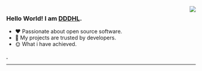 <img align="right" style="pointer-events:none;" src="https://github-readme-stats.vercel.app/api?username=autofelix&show_icons=true&icon_color=E65A65&text_color=adbac7&bg_color=2d333b&hide_title=true&hide_border=true" />
 
### Hello World! I am <b><a target="_blank" href="javascript:;">DDDHL</a></b>.
 
- :hearts: Passionate about open source software. 
- :1st_place_medal: My projects are trusted by developers.
- :sun_with_face: What i have achieved.
 
<a href="https://blog.csdn.net/DDDHL_">
    <img src="https://img.shields.io/badge/CSDN Page View-35K-E65A65.svg" alt="" title="DDDHL的csdn" />
</a>
 
<a href="https://gitee.com/donghe-li">
    <img src="https://img.shields.io/badge/Gitee View-0-blue.svg" alt="" title="DDDHL的gitee" />
</a>
 
---
